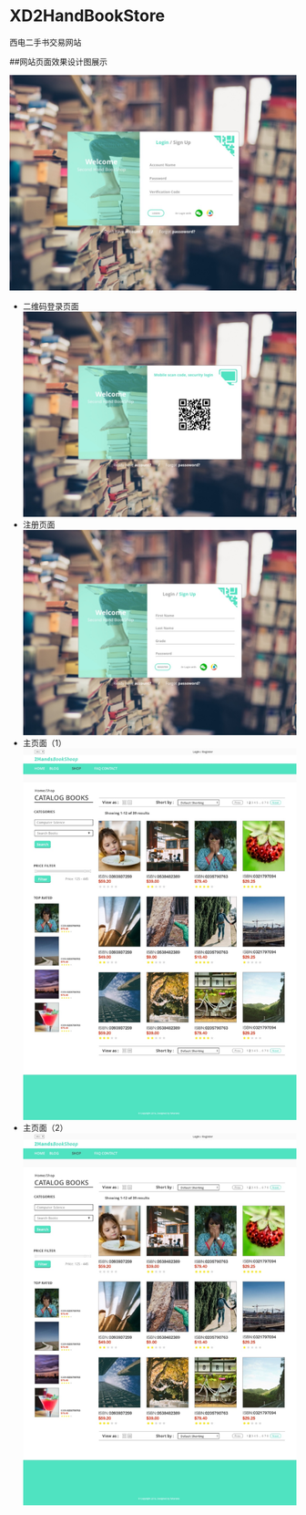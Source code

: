 # XD2HandBookStore
西电二手书交易网站

##网站页面效果设计图展示

![](https://github.com/XDCreater/ReadmeImage/raw/master/XD2Hand/Login.jpg)
- 二维码登录页面
![](https://github.com/XDCreater/ReadmeImage/raw/master/XD2Hand/QR%20Code%20Login.jpg)
- 注册页面
![](https://github.com/XDCreater/ReadmeImage/raw/master/XD2Hand/Registration.jpg)
- 主页面（1）
![](https://github.com/XDCreater/ReadmeImage/raw/master/XD2Hand/Main%20Page.jpg)
- 主页面（2）
![](https://github.com/XDCreater/ReadmeImage/raw/master/XD2Hand/Main%20Page%20(1).jpg)
